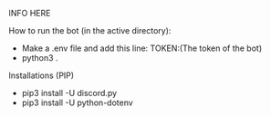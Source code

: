 INFO HERE


How to run the bot (in the active directory):
- Make a .env file and add this line: TOKEN:(The token of the bot)
- python3 .

Installations (PIP)

- pip3 install -U discord.py
- pip3 install -U python-dotenv

